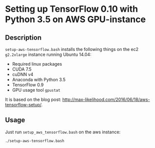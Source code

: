 # Setting up TensorFlow 0.10 with Python 3.5 on AWS GPU-instance

## Description

`setup-aws-tensorflow.bash` installs the following things on the ec2 `g2.2xlarge` instance running Ubuntu 14.04:

- Required linux packages
- CUDA 7.5
- cuDNN v4
- Anaconda with Python 3.5
- TensorFlow 0.9
- GPU usage tool `gpustat`

It is based on the blog post: <http://max-likelihood.com/2016/06/18/aws-tensorflow-setup/>.

## Usage

Just run `setup_aws_tensorflow.bash` on the aws instance:

```bash
./setup-aws-tensorflow.bash
```

